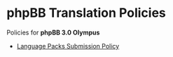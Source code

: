 # phpBB Translation Policies

Policies for **phpBB 3.0 Olympus**

+ [Language Packs Submission Policy](guidelines.md "Language Packs Submission Policy")

